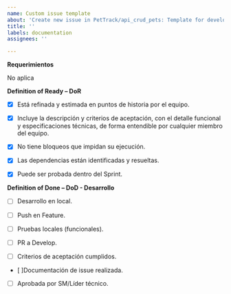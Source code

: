 ```yaml
---
name: Custom issue template
about: 'Create new issue in PetTrack/api_crud_pets: Template for developer'
title: ''
labels: documentation
assignees: ''

---
```


**Requerimientos**

No aplica

**Definition of Ready – DoR**

- [x] Está refinada y estimada en puntos de historia por el equipo.

- [x] Incluye la descripción y criterios de aceptación, con el detalle funcional y especificaciones técnicas, de forma entendible por cualquier miembro del equipo.

- [x] No tiene bloqueos que impidan su ejecución.

 - [x] Las dependencias están identificadas y resueltas.

 - [x] Puede ser probada dentro del Sprint.

**Definition of Done – DoD - Desarrollo**

 - [ ] Desarrollo en local.

 - [ ] Push en Feature.

 - [ ] Pruebas locales (funcionales).

 - [ ] PR a Develop.

 - [ ] Criterios de aceptación cumplidos.

 - [ ]Documentación de issue realizada.

 - [ ] Aprobada por SM/Líder técnico.
